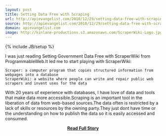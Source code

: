 ```yaml
---
layout: post
title: Setting Data Free with Scraping
url: http://apievangelist.com/2010/12/29/setting-data-free-with-scraping/
source: http://apievangelist.com/2010/12/29/setting-data-free-with-scraping/
domain: apievangelist.com
image: http://kinlane-productions.s3.amazonaws.com/ScraperWiki-Logo.jpg
---
```

{% include JB/setup %}<p>I was just reading Setting Government Data Free with ScraperWiki from ProgrammableWeb.It led me to start playing with ScraperWiki:

	Scraper: a computer program that copies structured information from webpages into a database
	ScraperWiki: a website where people can write and repair public web scrapers and invent uses for the data

With 20 years of experience with databases, I have love of data and tools that make data more accessible.Scraping is an important tool in the liberation of data from web-based sources.The data often is restricted by a lack of skills or resources by the owning party.They just dont have time or the understanding on how to publish the data so it is easily accessed and consumed.</p>
<center><p><a href="http://apievangelist.com/2010/12/29/setting-data-free-with-scraping/" style='padding:25px; font-sze:18px; font-weight: bold;'>Read Full Story</a></p></center>
